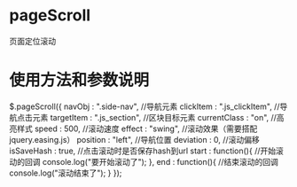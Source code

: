 # pageScroll
页面定位滚动
# 使用方法和参数说明
$.pageScroll({
	navObj : ".side-nav",         //导航元素
	clickItem : ".js_clickItem", //导航点击元素
  targetItem : ".js_section",  //区块目标元素
  currentClass : "on",         //高亮样式
  speed : 500,                 //滚动速度
  effect : "swing",            //滚动效果（需要搭配jquery.easing.js） 
	position : "left",           //导航位置
	deviation : 0,               //滚动偏移
	isSaveHash : true,           //点击滚动时是否保存hash到url
	start : function(){          //开始滚动的回调
		console.log("要开始滚动了");
	},
	end : function(){           //结束滚动的回调
		console.log("滚动结束了");
	}
});
